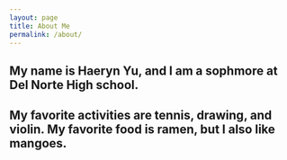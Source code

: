 ```yaml
---
layout: page
title: About Me
permalink: /about/
---
```


## My name is Haeryn Yu, and I am a sophmore at Del Norte High school.

## My favorite activities are tennis, drawing, and violin. My favorite food is ramen, but I also like mangoes. 